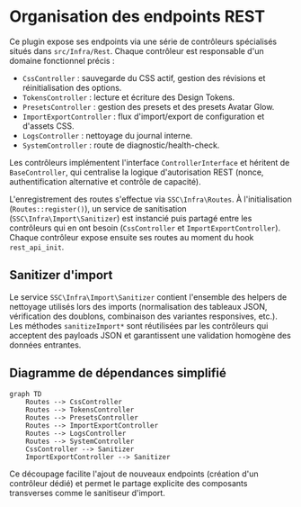 # Organisation des endpoints REST

Ce plugin expose ses endpoints via une série de contrôleurs spécialisés situés dans `src/Infra/Rest`. Chaque contrôleur est responsable d'un domaine fonctionnel précis :

- `CssController` : sauvegarde du CSS actif, gestion des révisions et réinitialisation des options.
- `TokensController` : lecture et écriture des Design Tokens.
- `PresetsController` : gestion des presets et des presets Avatar Glow.
- `ImportExportController` : flux d'import/export de configuration et d'assets CSS.
- `LogsController` : nettoyage du journal interne.
- `SystemController` : route de diagnostic/health-check.

Les contrôleurs implémentent l'interface `ControllerInterface` et héritent de `BaseController`, qui centralise la logique d'autorisation REST (nonce, authentification alternative et contrôle de capacité).

L'enregistrement des routes s'effectue via `SSC\Infra\Routes`. À l'initialisation (`Routes::register()`), un service de sanitisation (`SSC\Infra\Import\Sanitizer`) est instancié puis partagé entre les contrôleurs qui en ont besoin (`CssController` et `ImportExportController`). Chaque contrôleur expose ensuite ses routes au moment du hook `rest_api_init`.

## Sanitizer d'import

Le service `SSC\Infra\Import\Sanitizer` contient l'ensemble des helpers de nettoyage utilisés lors des imports (normalisation des tableaux JSON, vérification des doublons, combinaison des variantes responsives, etc.). Les méthodes `sanitizeImport*` sont réutilisées par les contrôleurs qui acceptent des payloads JSON et garantissent une validation homogène des données entrantes.

## Diagramme de dépendances simplifié

```mermaid
graph TD
    Routes --> CssController
    Routes --> TokensController
    Routes --> PresetsController
    Routes --> ImportExportController
    Routes --> LogsController
    Routes --> SystemController
    CssController --> Sanitizer
    ImportExportController --> Sanitizer
```

Ce découpage facilite l'ajout de nouveaux endpoints (création d'un contrôleur dédié) et permet le partage explicite des composants transverses comme le sanitiseur d'import.

